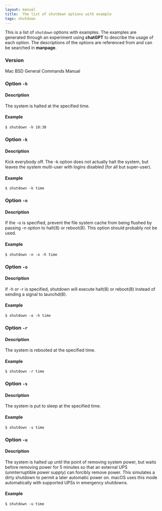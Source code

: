 ```yaml
---
layout: manual
title:  The list of shutdown options with example
tags: shutdown
---
```


This is a list of `shutdown` options with examples. The examples are generated through an experiment using **chatGPT** to describe the usage of each option. The descriptions of the options are referenced from and can be searched in **manpage**.

### Version

Mac BSD General Commands Manual

### Option `-h`
#### Description

The system is halted at the specified time.

#### Example

```
$ shutdown -h 10:30
```

### Option `-k`
#### Description

Kick everybody off.  The -k option does not actually halt the system, but leaves the system multi-user with logins disabled (for all but super-user).

#### Example

```
$ shutdown -k time
```

### Option `-n`
#### Description

If the -o is specified, prevent the file system cache from being flushed by passing -n option to halt(8) or reboot(8). This option should probably not be used.

#### Example

```
$ shutdown -n -o -h time
```

### Option `-o`
#### Description

If -h or -r is specified, shutdown will execute halt(8) or reboot(8) instead of sending a signal to launchd(8).

#### Example

```
$ shutdown -o -h time
```

### Option `-r`
#### Description

The system is rebooted at the specified time.

#### Example

```
$ shutdown -r time
```

### Option `-s`
#### Description

The system is put to sleep at the specified time.

#### Example

```
$ shutdown -s time
```

### Option `-u`
#### Description

The system is halted up until the point of removing system power, but waits before removing power for 5 minutes so that an external UPS (uninterruptible power supply) can forcibly remove power. This simulates a dirty shutdown to permit a later automatic power on. macOS uses this mode automatically with supported UPSs in emergency shutdowns.

#### Example

```
$ shutdown -u time
```